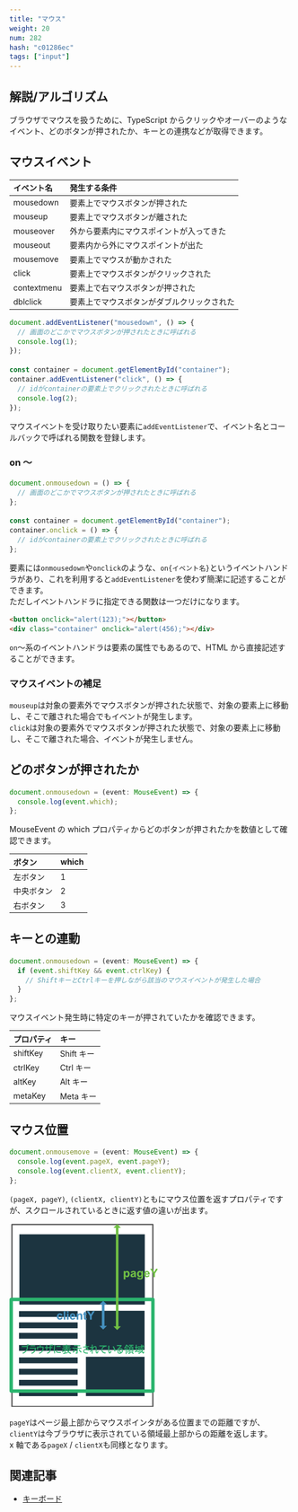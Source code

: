 ```yaml
---
title: "マウス"
weight: 20
num: 282
hash: "c01286ec"
tags: ["input"]
---
```


## 解説/アルゴリズム

ブラウザでマウスを扱うために、TypeScript からクリックやオーバーのようなイベント、どのボタンが押されたか、キーとの連携などが取得できます。

## マウスイベント

| イベント名  | 発生する条件                               |
| :---------- | :----------------------------------------- |
| mousedown   | 要素上でマウスボタンが押された             |
| mouseup     | 要素上でマウスボタンが離された             |
| mouseover   | 外から要素内にマウスポイントが入ってきた   |
| mouseout    | 要素内から外にマウスポイントが出た         |
| mousemove   | 要素上でマウスが動かされた                 |
| click       | 要素上でマウスボタンがクリックされた       |
| contextmenu | 要素上で右マウスボタンが押された           |
| dblclick    | 要素上でマウスボタンがダブルクリックされた |

```typescript
document.addEventListener("mousedown", () => {
  // 画面のどこかでマウスボタンが押されたときに呼ばれる
  console.log(1);
});

const container = document.getElementById("container");
container.addEventListener("click", () => {
  // idがcontainerの要素上でクリックされたときに呼ばれる
  console.log(2);
});
```

マウスイベントを受け取りたい要素に`addEventListener`で、イベント名とコールバックで呼ばれる関数を登録します。

### on ～

```typescript
document.onmousedown = () => {
  // 画面のどこかでマウスボタンが押されたときに呼ばれる
};

const container = document.getElementById("container");
container.onclick = () => {
  // idがcontainerの要素上でクリックされたときに呼ばれる
};
```

要素には`onmousedown`や`onclick`のような、`on{イベント名}`というイベントハンドラがあり、これを利用すると`addEventListener`を使わず簡潔に記述することができます。  
ただしイベントハンドラに指定できる関数は一つだけになります。

```html
<button onclick="alert(123);"></button>
<div class="container" onclick="alert(456);"></div>
```

`on`～系のイベントハンドラは要素の属性でもあるので、HTML から直接記述することができます。

### マウスイベントの補足

`mouseup`は対象の要素外でマウスボタンが押された状態で、対象の要素上に移動し、そこで離された場合でもイベントが発生します。  
`click`は対象の要素外でマウスボタンが押された状態で、対象の要素上に移動し、そこで離された場合、イベントが発生しません。

## どのボタンが押されたか

```typescript
document.onmousedown = (event: MouseEvent) => {
  console.log(event.which);
};
```

MouseEvent の which プロパティからどのボタンが押されたかを数値として確認できます。

| ボタン     | which |
| :--------- | :---- |
| 左ボタン   | 1     |
| 中央ボタン | 2     |
| 右ボタン   | 3     |

## キーとの連動

```typescript
document.onmousedown = (event: MouseEvent) => {
  if (event.shiftKey && event.ctrlKey) {
    // ShiftキーとCtrlキーを押しながら該当のマウスイベントが発生した場合
  }
};
```

マウスイベント発生時に特定のキーが押されていたかを確認できます。

| プロパティ | キー       |
| :--------- | :--------- |
| shiftKey   | Shift キー |
| ctrlKey    | Ctrl キー  |
| altKey     | Alt キー   |
| metaKey    | Meta キー  |

## マウス位置

```typescript
document.onmousemove = (event: MouseEvent) => {
  console.log(event.pageX, event.pageY);
  console.log(event.clientX, event.clientY);
};
```

`(pageX, pageY)`, `(clientX, clientY)`ともにマウス位置を返すプロパティですが、スクロールされているときに返す値の違いが出ます。

![](./static/images/c01286ec/0.png)

`pageY`はページ最上部からマウスポインタがある位置までの距離ですが、`clientY`は今ブラウザに表示されている領域最上部からの距離を返します。  
x 軸である`pageX` / `clientX`も同様となります。

## 関連記事

- [キーボード](/a7af6575/)
